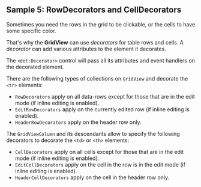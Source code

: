 ## Sample 5: RowDecorators and CellDecorators

Sometimes you need the rows in the grid to be clickable, or the cells to have some specific color. 

That's why the **GridView** can use *decorators* for table rows and cells.
A *decorator* can add various attributes to the element it decorates.

The `<dot:Decorator>` control will pass all its attributes and event handlers on the decorated element.

There are the following types of collections on `GridView` and decorate the `<tr>` elements:

* `RowDecorators` apply on all data-rows except for those that are in the edit mode (if inline editing is enabled).
* `EditRowDecorators` apply on the currently edited row (if inline editing is enabled).
* `HeaderRowDecorators` apply on the header row only.

The `GridViewColumn` and its descendants allow to specify the following decorators to decorate the `<td>` or `<th>` elements:

* `CellDecorators` apply on all cells except for those that are in the edit mode (if inline editing is enabled).
* `EditCellDecorators` apply on the cell in the row is in the edit mode (if inline editing is enabled).
* `HeaderCellDecorators` apply on the cell in the header row only.
